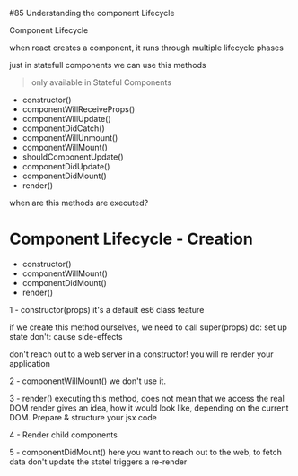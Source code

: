 #85 Understanding the component Lifecycle

Component Lifecycle

when react creates a component, it runs through multiple lifecycle phases

just in statefull components we can use this methods

>only available in Stateful Components

- constructor()
- componentWillReceiveProps()
- componentWillUpdate()
- componentDidCatch()
- componentWillUnmount()
- componentWillMount()
- shouldComponentUpdate()
- componentDidUpdate()
- componentDidMount()
- render()

when are this methods are executed?

# Component Lifecycle - Creation
- constructor()
- componentWillMount()
- componentDidMount()
- render()

1 - constructor(props) it's a default es6 class feature

if we create this method ourselves, we need to call super(props)
do: set up state
don't: cause side-effects

don't reach out to a web server in a constructor! you will re render your application

2 - componentWillMount()
we don't use it.

3 - render()
executing this method, does not mean that we access the real DOM
render gives an idea, how it would look like, depending on the current DOM. Prepare & structure your jsx code

4 - Render child components

5 - componentDidMount()
here you want to reach out to the web, to fetch data
don't update the state! triggers a re-render

































